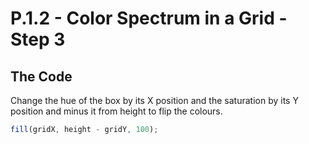 # P.1.2 - Color Spectrum in a Grid - Step 3

## The Code

Change the hue of the box by its X position and the saturation by its Y position and minus it from height to flip the colours.

```js
fill(gridX, height - gridY, 100);
```
